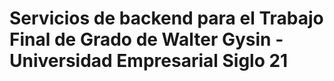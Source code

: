 # Servicios de backend para el Trabajo Final de Grado de Walter Gysin - Universidad Empresarial Siglo 21
